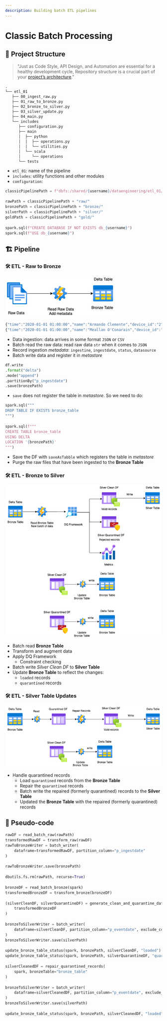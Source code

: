 ```yaml
---
description: Building batch ETL pipelines
---
```


# Classic Batch Processing

## 📂 Project Structure

> "Just as Code Style, API Design, and Automation are essential for a healthy development cycle, Repository structure is a crucial part of your [project’s architecture](https://docs.python-guide.org/writing/structure/)."

```test
.
└── etl_01
   ├── 00_ingest_raw.py
   ├── 01_raw_to_bronze.py
   ├── 02_bronze_to_silver.py
   ├── 03_silver_update.py
   ├── 04_main.py
   └── includes
      ├── configuration.py
      ├── main
      │  ├── python
      │  │  ├── operations.py
      │  │  └── utilities.py
      │  └── scala
      │     └── operations
      └── tests
```

- `etl_01`: name of the pipeline
- `includes`: utility functions and other modules
- `configuration`:

```python
classicPipelinePath = f"dbfs:/shared/{username}/dataengineering/etl_01/"

rawPath = classicPipelinePath + "raw/"
bronzePath = classicPipelinePath + "bronze/"
silverPath = classicPipelinePath + "silver/"
goldPath = classicPipelinePath + "gold/"

spark.sql(f"CREATE DATABASE IF NOT EXISTS db_{username}")
spark.sql(f"USE db_{username}")
```

## 🏗️ Pipeline

### 🛠️ ETL - Raw to Bronze

![](.gitbook/assets/raw_to_bronze.png)

```javascript
{"time":"2020-01-01 01:00:00","name":"Armando Clemente","device_id":"2","steps":0,"day":1,"month":1,"hour":1}
{"time":"2020-01-01 01:00:00","name":"Meallan O'Conarain","device_id":"3","steps":0,"day":1,"month":1,"hour":1}
```

- Data ingestion: data arrives in some format `JSON` or `CSV`
- Batch read the raw data: read raw data `str` when it comes to `JSON`
- Record ingestion _metadata_: `ingestine`, `ingestdate`, `status`, `datasource`
- Batch write data and register it in _metastore_

```python
df.write
.format("delta")
.mode("append")
.partitionBy("p_ingestdate")
.save(bronzePath)
```

- `save` does not register the table in _metastore_. So we need to do:

```python
spark.sql("""
DROP TABLE IF EXISTS bronze_table
""")

spark.sql(f"""
CREATE TABLE bronze_table
USING DELTA
LOCATION '{bronzePath}'
""")
```

- Save the DF with `saveAsTabble` which registers the table in _metastore_
- Purge the raw files that have been ingested to the **Bronze Table**

### 🛠️ ETL - Bronze to Silver

![](.gitbook/assets/bronze_to_silver.png)

- Batch read **Bronze Table**
- Transform and augment data
- Apply DQ Framework
  - Constraint checking
- Batch write _Silver Clean DF_ to **Silver Table**
- Update **Bronze Table** to reflect the changes:
  - `loaded` records
  - `quarantined` records

### 🛠️ ETL - Silver Table Updates

![](.gitbook/assets/silver_updates.png)

- Handle quarantined records
  - Load `quarantined` records from the **Bronze Table**
  - Repair the `quarantined` records
  - Batch write the repaired \(formerly quarantined\) records to the **Silver Table**
  - Updated the **Bronze Table** with the repaired \(formerly quarantined\) records

## 🌟 Pseudo-code

```python
rawDF = read_batch_raw(rawPath)
transformedRawDF = transform_raw(rawDF)
rawToBronzeWriter = batch_writer(
    dataframe=transformedRawDF, partition_column="p_ingestdate"
)

rawToBronzeWriter.save(bronzePath)

dbutils.fs.rm(rawPath, recurse=True)

bronzeDF = read_batch_bronze(spark)
transformedBronzeDF = transform_bronze(bronzeDF)

(silverCleanDF, silverQuarantineDF) = generate_clean_and_quarantine_dataframes(
    transformedBronzeDF
)

bronzeToSilverWriter = batch_writer(
    dataframe=silverCleanDF, partition_column="p_eventdate", exclude_columns=["value"]
)
bronzeToSilverWriter.save(silverPath)

update_bronze_table_status(spark, bronzePath, silverCleanDF, "loaded")
update_bronze_table_status(spark, bronzePath, silverQuarantineDF, "quarantined")

silverCleanedDF = repair_quarantined_records(
    spark, bronzeTable="bronze_table"
)

bronzeToSilverWriter = batch_writer(
    dataframe=silverCleanedDF, partition_column="p_eventdate", exclude_columns=["value"]
)
bronzeToSilverWriter.save(silverPath)

update_bronze_table_status(spark, bronzePath, silverCleanedDF, "loaded")
```
